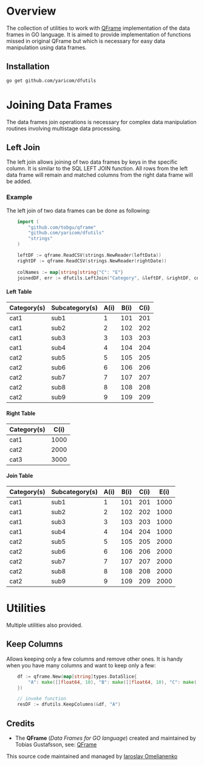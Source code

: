 # Overview
The collection of utilities to work with [QFrame][1] implementation of the data frames in GO language.
It is aimed to provide implementation of functions missed in original QFrame but which is necessary for easy data manipulation 
using data frames.

## Installation
```bash
go get github.com/yaricom/dfutils
```

# Joining Data Frames
The data frames join operations is necessary for complex data manipulation routines involving multistage data processing.

## Left Join
The left join allows joining of two data frames by keys in the specific column. It is similar to the SQL LEFT JOIN function.
All rows from the left data frame will remain and matched columns from the right data frame will be added.

### Example
The left join of two data frames can be done as following:

```go
    import (
        "github.com/tobgu/qframe"
        "github.com/yaricom/dfutils"
        "strings"
    )

    leftDF := qframe.ReadCSV(strings.NewReader(leftData))
    rightDF := qframe.ReadCSV(strings.NewReader(rightDate))
    
    colNames := map[string]string{"C": "E"}
    joinedDF, err := dfutils.LeftJoin("Category", &leftDF, &rightDF, colNames)
```
#### Left Table
Category(s) | Subcategory(s) |  A(i) |  B(i) |  C(i)
----------- | -------------- | ----- | ----- | -----
cat1 | sub1 | 1 | 101 | 201
cat1 | sub2 | 2 | 102 | 202
cat1 | sub3 | 3 | 103 | 203
cat1 | sub4 | 4 | 104 | 204
cat2 | sub5 | 5 | 105 | 205
cat2 | sub6 | 6 | 106 | 206
cat2 | sub7 | 7 | 107 | 207
cat2 | sub8 | 8 | 108 | 208
cat2 | sub9 | 9 | 109 | 209

#### Right Table
Category(s) | C(i)
----------- | -----
cat1 | 1000
cat2 | 2000
cat3 | 3000

#### Join Table
Category(s) | Subcategory(s) |  A(i) |  B(i) |  C(i) |  E(i)
----------- | -------------- | ----- | ----- | ----- | -----
cat1 | sub1 | 1 | 101 | 201 | 1000
cat1 | sub2 | 2 | 102 | 202 | 1000
cat1 | sub3 | 3 | 103 | 203 | 1000
cat1 | sub4 | 4 | 104 | 204 | 1000
cat2 | sub5 | 5 | 105 | 205 | 2000
cat2 | sub6 | 6 | 106 | 206 | 2000
cat2 | sub7 | 7 | 107 | 207 | 2000
cat2 | sub8 | 8 | 108 | 208 | 2000
cat2 | sub9 | 9 | 109 | 209 | 2000

# Utilities
Multiple utilities also provided.

## Keep Columns
Allows keeping only a few columns and remove other ones. It is handy when you have many columns and want
to keep only a few:
```go
	df := qframe.New(map[string]types.DataSlice{
		"A": make([]float64, 10), "B": make([]float64, 10), "C": make([]float64, 10), "D": make([]float64, 10),
	})

	// invoke function
	resDF := dfutils.KeepColumns(&df, "A")
```

## Credits
* The **QFrame** (*Data Frames for GO language*) created and maintained by Tobias Gustafsson, see: [QFrame][1]

This source code maintained and managed by [Iaroslav Omelianenko][2]

[1]:https://github.com/tobgu/qframe
[2]:https://io42.space
